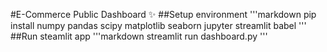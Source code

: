 #E-Commerce Public Dashboard :sparkles:
##Setup environment
'''markdown
pip install numpy pandas scipy matplotlib seaborn jupyter streamlit babel
'''
##Run steamlit app
'''markdown
streamlit run dashboard.py
'''
